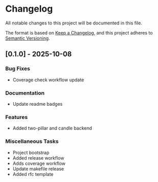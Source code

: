 # Changelog

All notable changes to this project will be documented in this file.

The format is based on [Keep a Changelog](https://keepachangelog.com/en/1.0.0/),
and this project adheres to [Semantic Versioning](https://semver.org/spec/v2.0.0.html).

## [0.1.0] - 2025-10-08

### Bug Fixes

- Coverage check workflow update

### Documentation

- Update readme badges 

### Features

- Added two-pillar and candle backend

### Miscellaneous Tasks

- Project bootstrap
- Added release workflow 
- Adds coverage workflow 
- Update makefile release
- Added rfc template

<!-- generated by git-cliff -->
